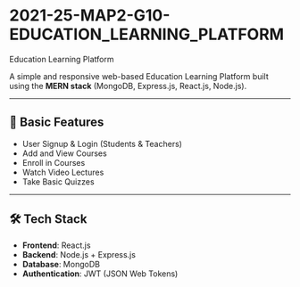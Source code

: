# 2021-25-MAP2-G10-EDUCATION_LEARNING_PLATFORM
 Education Learning Platform

A simple and responsive web-based Education Learning Platform built using the **MERN stack** (MongoDB, Express.js, React.js, Node.js).

---

## 🔑 Basic Features

- User Signup & Login (Students & Teachers)
- Add and View Courses
- Enroll in Courses
- Watch Video Lectures
- Take Basic Quizzes

---

## 🛠️ Tech Stack

- **Frontend**: React.js
- **Backend**: Node.js + Express.js
- **Database**: MongoDB
- **Authentication**: JWT (JSON Web Tokens)
